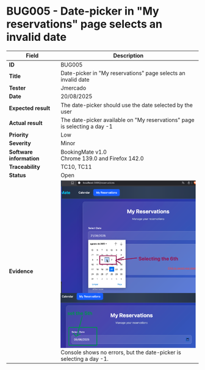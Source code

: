 # BUG005 - Date-picker in "My reservations" page selects an invalid date

| Field                 | Description                                                                                                                                 |
|-----------------------|---------------------------------------------------------------------------------------------------------------------------------------------|
| **ID**                | BUG005                                                                                                                                     |
| **Title**             | Date-picker in "My reservations" page selects an invalid date                                                                             |
| **Tester**            | Jmercado                                                                                                                                   |
| **Date**              | 20/08/2025                                                                                                                                 |
| **Expected result**   | The date-picker should use the date selected by the user                                                                                   |
| **Actual result**     | The date-picker available on "My reservations" page is selecting a day -1                                                                 |
| **Priority**          | Low                                                                                                                                        |
| **Severity**          | Minor                                                                                                                                      |
| **Software information** | BookingMate v1.0<br>Chrome 139.0 and Firefox 142.0                                                                                    |
| **Traceability**      | TC10, TC11                                                                                                                                 |
| **Status**            | Open                                                                                                                                       |
| **Evidence**          | ![Date-picker bug](../../docs/source-documents/images/bug005-datepicker.png)<br>Console shows no errors, but the date-picker is selecting a day -1. |

